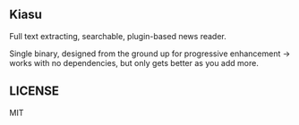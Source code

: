 Kiasu
------

Full text extracting, searchable, plugin-based news reader.

Single binary, designed from the ground up for progressive enhancement -> works with no dependencies, but only gets better as you add more.



LICENSE
------

MIT
